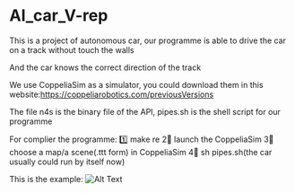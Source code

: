 # AI_car_V-rep

This is a project of autonomous car, our programme is able to drive the car on a track without touch the walls

And the car knows the correct direction of the track

We use CoppeliaSim as a simulator, you could download them in this website:https://coppeliarobotics.com/previousVersions

The file n4s is the binary file of the API, pipes.sh is the shell script for our programme

For complier the programme:
1️⃣   make re
2⃣️   launch the CoppeliaSim
3⃣️   choose a map/a scene(.ttt form) in CoppeliaSim
4⃣️   sh pipes.sh(the car usually could run by itself now)

This is the example:
![Alt Text](https://github.com/claraxuxu/AI_car_V-rep/blob/master/gif/N4S1.gif)
